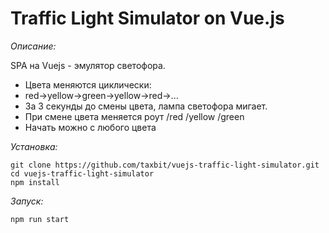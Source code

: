 # Traffic Light Simulator on Vue.js

*Описание:*

SPA на Vuejs - эмулятор светофора.
* Цвета меняются циклически:
* red->yellow->green->yellow->red->...
* За 3 секунды до смены цвета, лампа светофора мигает.
* При смене цвета меняется роут /red /yellow /green
* Начать можно с любого цвета

*Установка:*
```
git clone https://github.com/taxbit/vuejs-traffic-light-simulator.git
cd vuejs-traffic-light-simulator
npm install
```	

*Запуск:*
```
npm run start
```	